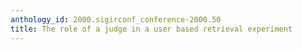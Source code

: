 ```yaml
---
anthology_id: 2000.sigirconf_conference-2000.50
title: The role of a judge in a user based retrieval experiment
---
```

